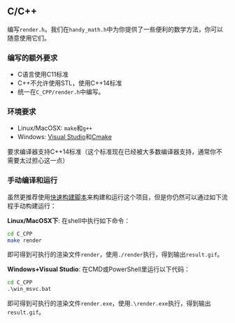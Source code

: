 ## C/C++

编写`render.h`。我们在`handy_math.h`中为你提供了一些便利的数学方法，你可以随意使用它们。

### 编写的额外要求

- C语言使用C11标准
- C++不允许使用STL，使用C++14标准
- 统一在`C_CPP/render.h`中编写。

### 环境要求

- Linux/MacOSX: `make`和`g++`
- Windows: [Visual Studio](https://visualstudio.microsoft.com/zh-hans/downloads/)和[Cmake](https://cmake.org/download/)

要求编译器支持C++14标准（这个标准现在已经被大多数编译器支持，通常你不需要太过担心这一点）

### 手动编译和运行

虽然更推荐使用[快速构建脚本](../README.md#快速构建脚本)来构建和运行这个项目，但是你仍然可以通过如下流程手动构建运行：

**Linux/MacOSX下**:
在shell中执行如下命令：

```bash
cd C_CPP
make render
```

即可得到可执行的渲染文件`render`，使用`./render`执行，得到输出`result.gif`。

**Windows+Visual Studio**: 
在CMD或PowerShell里运行以下代码：

```cmd
cd C_CPP
.\win_msvc.bat
```

即可得到可执行的渲染文件`render.exe`，使用`.\render.exe`执行，得到输出`result.gif`。